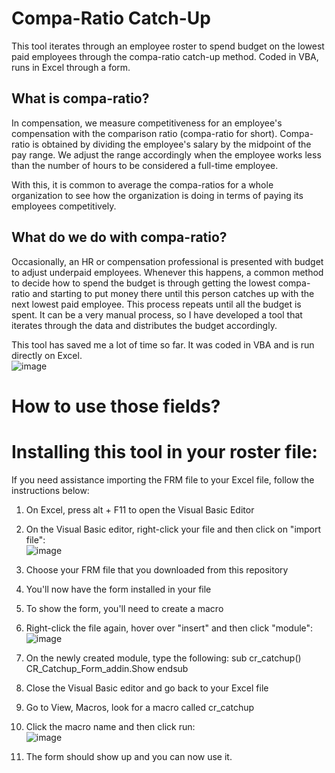 # Compa-Ratio Catch-Up
This tool iterates through an employee roster to spend budget on the lowest paid employees through the compa-ratio catch-up method. Coded in VBA, runs in Excel through a form.

## What is compa-ratio?
In compensation, we measure competitiveness for an employee's compensation with the comparison ratio (compa-ratio for short). Compa-ratio is obtained by dividing the employee's salary by the midpoint of the pay range. We adjust the range accordingly when the employee works less than the number of hours to be considered a full-time employee.

With this, it is common to average the compa-ratios for a whole organization to see how the organization is doing in terms of paying its employees competitively.

## What do we do with compa-ratio?
Occasionally, an HR or compensation professional is presented with budget to adjust underpaid employees. Whenever this happens, a common method to decide how to spend the budget is through getting the lowest compa-ratio and starting to put money there until this person catches up with the next lowest paid employee. This process repeats until all the budget is spent. It can be a very manual process, so I have developed a tool that iterates through the data and distributes the budget accordingly.

This tool has saved me a lot of time so far. It was coded in VBA and is run directly on Excel.<br>
![image](https://github.com/jacksoncaquino/Compa-Ratio-Catch-Up/assets/61064363/4502cee0-9034-48b2-abfc-0715f23225cc)

# How to use those fields?



# Installing this tool in your roster file:
If you need assistance importing the FRM file to your Excel file, follow the instructions below:
1. On Excel, press alt + F11 to open the Visual Basic Editor
2. On the Visual Basic editor, right-click your file and then click on "import file":<br>
![image](https://github.com/jacksoncaquino/Compa-Ratio-Catch-Up/assets/61064363/a8632f0a-0c0b-4fb6-b759-a5ca4f32cbd1)

3. Choose your FRM file that you downloaded from this repository
4. You'll now have the form installed in your file
5. To show the form, you'll need to create a macro
6. Right-click the file again, hover over "insert" and then click "module":<br>
![image](https://github.com/jacksoncaquino/Compa-Ratio-Catch-Up/assets/61064363/0fd1d498-0bf7-451d-bf07-f9a502d6e768)
7. On the newly created module, type the following:
sub cr_catchup()
  CR_Catchup_Form_addin.Show
endsub
8. Close the Visual Basic editor and go back to your Excel file
9. Go to View, Macros, look for a macro called cr_catchup
10. Click the macro name and then click run:<br>
![image](https://github.com/jacksoncaquino/Compa-Ratio-Catch-Up/assets/61064363/586c27b4-a4e0-47b2-a900-3ca934adfbf4)
11. The form should show up and you can now use it.


